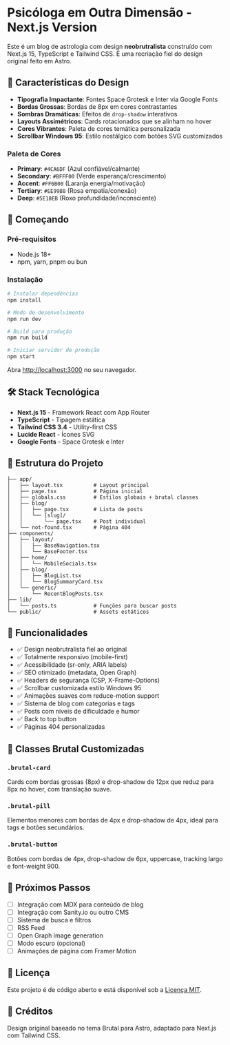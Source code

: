 # Psicóloga em Outra Dimensão - Next.js Version

Este é um blog de astrologia com design **neobrutralista** construído com Next.js 15, TypeScript e Tailwind CSS. É uma recriação fiel do design original feito em Astro.

## 🎨 Características do Design

- **Tipografia Impactante**: Fontes Space Grotesk e Inter via Google Fonts
- **Bordas Grossas**: Bordas de 8px em cores contrastantes
- **Sombras Dramáticas**: Efeitos de `drop-shadow` interativos
- **Layouts Assimétricos**: Cards rotacionados que se alinham no hover
- **Cores Vibrantes**: Paleta de cores temática personalizada
- **Scrollbar Windows 95**: Estilo nostálgico com botões SVG customizados

### Paleta de Cores

- **Primary**: `#4CA6DF` (Azul confiável/calmante)
- **Secondary**: `#BFFF00` (Verde esperança/crescimento)
- **Accent**: `#FF6B00` (Laranja energia/motivação)
- **Tertiary**: `#EE99B8` (Rosa empatia/conexão)
- **Deep**: `#5E18EB` (Roxo profundidade/inconsciente)

## 🚀 Começando

### Pré-requisitos

- Node.js 18+
- npm, yarn, pnpm ou bun

### Instalação

```bash
# Instalar dependências
npm install

# Modo de desenvolvimento
npm run dev

# Build para produção
npm run build

# Iniciar servidor de produção
npm start
```

Abra [http://localhost:3000](http://localhost:3000) no seu navegador.

## 🛠️ Stack Tecnológica

- **Next.js 15** - Framework React com App Router
- **TypeScript** - Tipagem estática
- **Tailwind CSS 3.4** - Utility-first CSS
- **Lucide React** - Ícones SVG
- **Google Fonts** - Space Grotesk e Inter

## 📁 Estrutura do Projeto

```
├── app/
│   ├── layout.tsx          # Layout principal
│   ├── page.tsx            # Página inicial
│   ├── globals.css         # Estilos globais + brutal classes
│   ├── blog/
│   │   ├── page.tsx        # Lista de posts
│   │   └── [slug]/
│   │       └── page.tsx    # Post individual
│   └── not-found.tsx       # Página 404
├── components/
│   ├── layout/
│   │   ├── BaseNavigation.tsx
│   │   └── BaseFooter.tsx
│   ├── home/
│   │   └── MobileSocials.tsx
│   ├── blog/
│   │   ├── BlogList.tsx
│   │   └── BlogSummaryCard.tsx
│   └── generic/
│       └── RecentBlogPosts.tsx
├── lib/
│   └── posts.ts            # Funções para buscar posts
└── public/                 # Assets estáticos
```

## 🎯 Funcionalidades

- ✅ Design neobrutralista fiel ao original
- ✅ Totalmente responsivo (mobile-first)
- ✅ Acessibilidade (sr-only, ARIA labels)
- ✅ SEO otimizado (metadata, Open Graph)
- ✅ Headers de segurança (CSP, X-Frame-Options)
- ✅ Scrollbar customizada estilo Windows 95
- ✅ Animações suaves com reduce-motion support
- ✅ Sistema de blog com categorias e tags
- ✅ Posts com níveis de dificuldade e humor
- ✅ Back to top button
- ✅ Páginas 404 personalizadas

## 🔨 Classes Brutal Customizadas

### `.brutal-card`
Cards com bordas grossas (8px) e drop-shadow de 12px que reduz para 8px no hover, com translação suave.

### `.brutal-pill`
Elementos menores com bordas de 4px e drop-shadow de 4px, ideal para tags e botões secundários.

### `.brutal-button`
Botões com bordas de 4px, drop-shadow de 6px, uppercase, tracking largo e font-weight 900.

## 📝 Próximos Passos

- [ ] Integração com MDX para conteúdo de blog
- [ ] Integração com Sanity.io ou outro CMS
- [ ] Sistema de busca e filtros
- [ ] RSS Feed
- [ ] Open Graph image generation
- [ ] Modo escuro (opcional)
- [ ] Animações de página com Framer Motion

## 📄 Licença

Este projeto é de código aberto e está disponível sob a [Licença MIT](LICENSE).

## 🌟 Créditos

Design original baseado no tema Brutal para Astro, adaptado para Next.js com Tailwind CSS.
